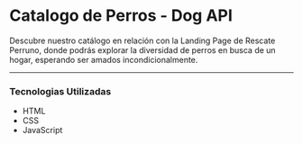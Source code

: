 <h1>Catalogo de Perros - Dog API</h1>
<p>Descubre nuestro catálogo en relación con la Landing Page de Rescate Perruno, donde podrás explorar la diversidad de perros en busca de un hogar, esperando ser amados incondicionalmente.</p>

<hr>
<h3>Tecnologias Utilizadas</h3>

 - HTML
 - CSS
 - JavaScript